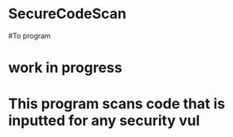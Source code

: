 # SecureCodeScan

#To program

# work in progress

# This program scans code that is inputted for any security vul

